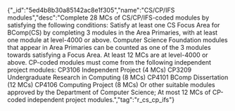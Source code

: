 {"_id":"5ed4b8b30a85142ac8e1f305","name":"CS/CP/IFS modules","desc":"Complete 28 MCs of CS/CP/IFS-coded modules by satisfying the following conditions: Satisfy at least one CS Focus Area for BComp(CS) by completing 3 modules in the Area Primaries, with at least one module at level-4000 or above. Computer Science Foundation modules that appear in Area Primaries can be counted as one of the 3 modules towards satisfying a Focus Area. At least 12 MCs are at level-4000 or above. CP-coded modules must come from the following independent project modules: CP3106 Independent Project (4 MCs) CP3209 Undergraduate Research in Computing (8 MCs) CP4101 BComp Dissertation (12 MCs) CP4106 Computing Project (8 MCs) Or other suitable modules approved by the Department of Computer Science; At most 12 MCs of CP-coded independent project modules.","tag":"r_cs_cp_ifs"}
